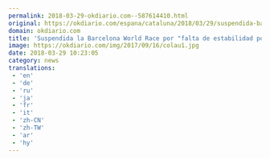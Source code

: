 ```yaml
---
permalink: 2018-03-29-okdiario.com--587614410.html
original: https://okdiario.com/espana/cataluna/2018/03/29/suspendida-barcelona-world-race-falta-estabilidad-politica-2040954
domain: okdiario.com
title: 'Suspendida la Barcelona World Race por "falta de estabilidad política"'
image: https://okdiario.com/img/2017/09/16/colau1.jpg
date: 2018-03-29 10:23:05
category: news
translations: 
 - 'en'
 - 'de'
 - 'ru'
 - 'ja'
 - 'fr'
 - 'it'
 - 'zh-CN'
 - 'zh-TW'
 - 'ar'
 - 'hy'
---
```


